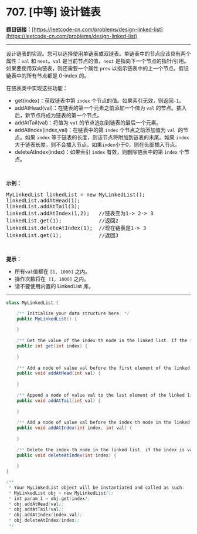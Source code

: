 # 707. [中等] 设计链表

**题目链接：**[https://leetcode-cn.com/problems/design-linked-list](https://leetcode-cn.com/problems/design-linked-list)

---

<div class="content__1Y2H">
 <div class="notranslate">
  <p>设计链表的实现。您可以选择使用单链表或双链表。单链表中的节点应该具有两个属性：<code>val</code>&nbsp;和&nbsp;<code>next</code>。<code>val</code>&nbsp;是当前节点的值，<code>next</code>&nbsp;是指向下一个节点的指针/引用。如果要使用双向链表，则还需要一个属性&nbsp;<code>prev</code>&nbsp;以指示链表中的上一个节点。假设链表中的所有节点都是 0-index 的。</p> 
  <p>在链表类中实现这些功能：</p> 
  <ul> 
   <li>get(index)：获取链表中第&nbsp;<code>index</code>&nbsp;个节点的值。如果索引无效，则返回<code>-1</code>。</li> 
   <li>addAtHead(val)：在链表的第一个元素之前添加一个值为&nbsp;<code>val</code>&nbsp;的节点。插入后，新节点将成为链表的第一个节点。</li> 
   <li>addAtTail(val)：将值为&nbsp;<code>val</code> 的节点追加到链表的最后一个元素。</li> 
   <li>addAtIndex(index,val)：在链表中的第&nbsp;<code>index</code>&nbsp;个节点之前添加值为&nbsp;<code>val</code>&nbsp; 的节点。如果&nbsp;<code>index</code>&nbsp;等于链表的长度，则该节点将附加到链表的末尾。如果 <code>index</code> 大于链表长度，则不会插入节点。如果<code>index</code>小于0，则在头部插入节点。</li> 
   <li>deleteAtIndex(index)：如果索引&nbsp;<code>index</code> 有效，则删除链表中的第&nbsp;<code>index</code> 个节点。</li> 
  </ul> 
  <p>&nbsp;</p> 
  <p><strong>示例：</strong></p> 
  <pre class="language-text">MyLinkedList linkedList = new MyLinkedList();
linkedList.addAtHead(1);
linkedList.addAtTail(3);
linkedList.addAtIndex(1,2);   //链表变为1-&gt; 2-&gt; 3
linkedList.get(1);            //返回2
linkedList.deleteAtIndex(1);  //现在链表是1-&gt; 3
linkedList.get(1);            //返回3
</pre> 
  <p>&nbsp;</p> 
  <p><strong>提示：</strong></p> 
  <ul> 
   <li>所有<code>val</code>值都在&nbsp;<code>[1, 1000]</code>&nbsp;之内。</li> 
   <li>操作次数将在&nbsp;&nbsp;<code>[1, 1000]</code>&nbsp;之内。</li> 
   <li>请不要使用内置的 LinkedList 库。</li> 
  </ul> 
 </div>
</div>

---

```java
class MyLinkedList {

    /** Initialize your data structure here. */
    public MyLinkedList() {
        
    }
    
    /** Get the value of the index-th node in the linked list. If the index is invalid, return -1. */
    public int get(int index) {
        
    }
    
    /** Add a node of value val before the first element of the linked list. After the insertion, the new node will be the first node of the linked list. */
    public void addAtHead(int val) {
        
    }
    
    /** Append a node of value val to the last element of the linked list. */
    public void addAtTail(int val) {
        
    }
    
    /** Add a node of value val before the index-th node in the linked list. If index equals to the length of linked list, the node will be appended to the end of linked list. If index is greater than the length, the node will not be inserted. */
    public void addAtIndex(int index, int val) {
        
    }
    
    /** Delete the index-th node in the linked list, if the index is valid. */
    public void deleteAtIndex(int index) {
        
    }
}

/**
 * Your MyLinkedList object will be instantiated and called as such:
 * MyLinkedList obj = new MyLinkedList();
 * int param_1 = obj.get(index);
 * obj.addAtHead(val);
 * obj.addAtTail(val);
 * obj.addAtIndex(index,val);
 * obj.deleteAtIndex(index);
 */
```